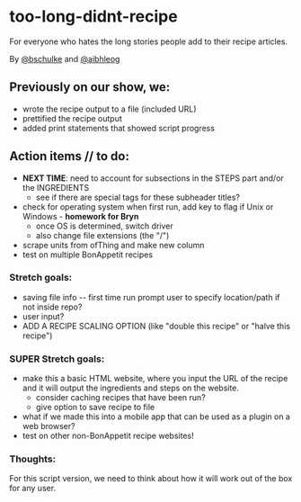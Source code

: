 # too-long-didnt-recipe
For everyone who hates the long stories people add to their recipe articles.

By [@bschulke](https://github.com/bschulke) and [@aibhleog](https://github.com/aibhleog)

## Previously on our show, we:
* wrote the recipe output to a file (included URL)
* prettified the recipe output
* added print statements that showed script progress


## Action items // to do:

* **NEXT TIME**: need to account for subsections in the STEPS part and/or the INGREDIENTS
  * see if there are special tags for these subheader titles?
* check for operating system when first run, add key to flag if Unix or Windows - **homework for Bryn**
  * once OS is determined, switch driver
  * also change file extensions (the "/")
* scrape units from ofThing and make new column
* test on multiple BonAppetit recipes


### Stretch goals:
* saving file info -- first time run prompt user to specify location/path if not inside repo?
* user input?
* ADD A RECIPE SCALING OPTION (like "double this recipe" or "halve this recipe")


### SUPER Stretch goals:
* make this a basic HTML website, where you input the URL of the recipe and it will output the ingredients and steps on the website.
  * consider caching recipes that have been run?
  * give option to save recipe to file
* what if we made this into a mobile app that can be used as a plugin on a web browser?
* test on other non-BonAppetit recipe websites!

### Thoughts:
For this script version, we need to think about how it will work out of the box for any user.
